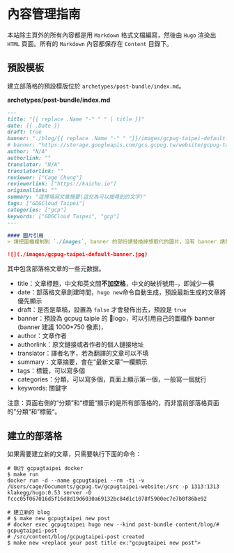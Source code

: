 # 內容管理指南

本站除主頁外的所有內容都是用 `Markdown` 格式文檔編寫，然後由 `Hugo` 渲染出 `HTML` 頁面。所有的 `Markdown` 內容都保存在 `Content` 目錄下。

## 預設模板

建立部落格的預設模版位於 `archetypes/post-bundle/index.md`。

__archetypes/post-bundle/index.md__
```markdown
---
title: "{{ replace .Name "-" " " | title }}"
date: {{ .Date }}
draft: true
banner: "./blog/{{ replace .Name "-" " "}}/images/gcpug-taipei-default-banner.jpg"
# banner: "https://storage.googleapis.com/gcs.gcpug.tw/website/gcpug-taipei-default-banner.jpg"
author: "N/A"
authorlink: ""
translator: "N/A"
translatorlink: ""
reviewer: ["Cage Chung"]
reviewerlink: ["https://kaichu.io"]
originallink: ""
summary: "這裡填寫文章摘要(這兒為可以搜尋到的文字)"
tags: ["GDGCloud Taipei"]
categories: ["gcp"]
keywords: ["GDGCloud Taipei", "gcp"]
---

#### 圖片引用
> 請把圖檔複制到 `./images`, banner 的部份請替換掉想取代的圖片，沒有 banner 請替換 default 的圖片

![](./images/gcpug-taipei-default-banner.jpg)
```

其中包含部落格文章的一些元数据。

- title：文章標題，中文和英文間**不加空格**，中文的破折號用`—`，即減少一橫
- date：部落格文章創建時間，`hugo new`命令自動生成，預設最新生成的文章將優先顯示
- draft：是否是草稿，設置為 `false` 才會發佈出去，預設是 `true`
- banner：預設為 gcpug taipie 的 logo，可以引用自己的圖檔作 banner (banner 建議 1000*750 像素)，
- author：文章作者
- authorlink：原文鏈接或者作者的個人鏈接地址
- translator：譯者名字，若為翻譯的文章可以不填
- summary：文章摘要，會在“最新文章”一欄顯示
- tags：標籤，可以寫多個
- categories：分類，可以寫多個，頁面上顯示第一個，一般寫一個就行
- keywords: 關鍵字

注意：頁面右側的“分類”和“標籤“顯示的是所有部落格的，而非當前部落格頁面的”分類“和”標籤“。

## 建立的部落格

如果需要建立新的文章，只需要執行下面的命令：

```shell
# 執行 gcpugtaipei docker 
$ make run
docker run -d --name gcpugtaipei --rm -ti -v /Users/cage/Documents/gcpug.tw/gcpugtaipei-website:/src -p 1313:1313 klakegg/hugo:0.53 server -D
fccc05f067016d5f16d8d19d6030a69132bc84d1c1078f5900ec7e7b0f86be92

# 建立新的 blog
# $ make new gcpugtaipei new post
# docker exec gcpugtaipei hugo new --kind post-bundle content/blog/# gcpugtaipei-post
# /src/content/blog/gcpugtaipei-post created
$ make new <replace your post title ex:"gcpugtaipei new post">
```